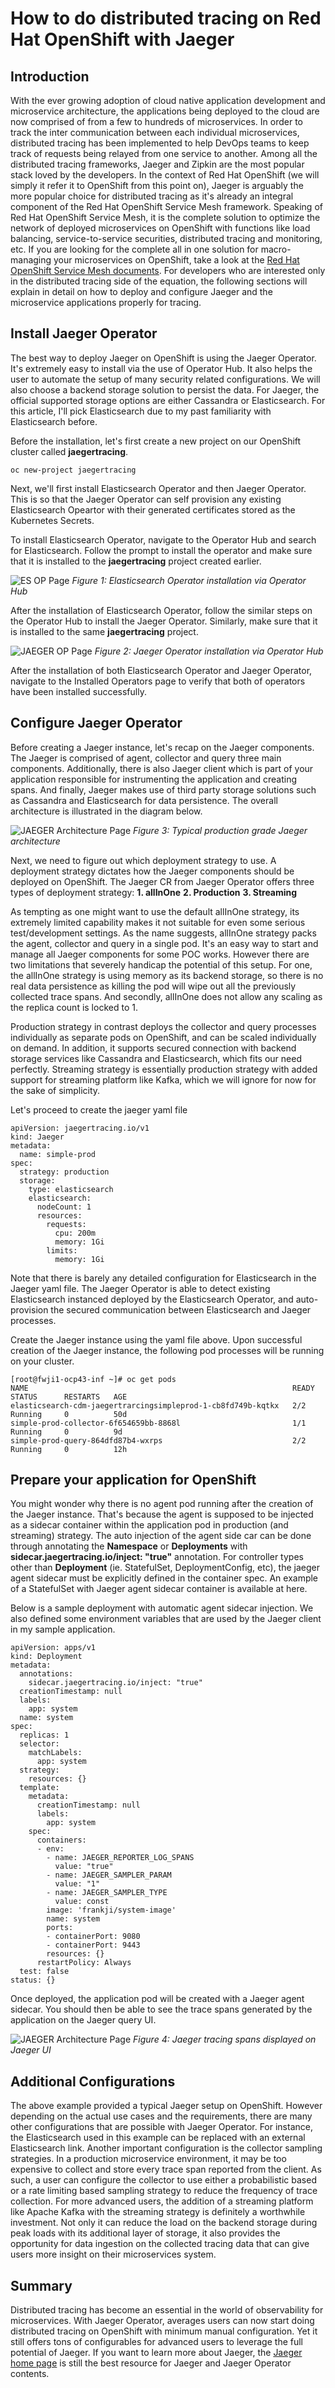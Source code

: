 # How to do distributed tracing on Red Hat OpenShift with Jaeger

## Introduction

With the ever growing adoption of cloud native application development and microservice architecture, the applications being deployed to the cloud are now comprised of from a few to hundreds of microservices. In order to track the inter communication between each individual microservices, distributed tracing has been implemented to help DevOps teams to keep track of requests being relayed from one service to another. Among all the distributed tracing frameworks, Jaeger and Zipkin are the most popular stack loved by the developers. In the context of Red Hat OpenShift (we will simply it refer it to OpenShift from this point on), Jaeger is arguably the more popular choice for distributed tracing as it's already an integral component of the Red Hat OpenShift Service Mesh framework. Speaking of Red Hat OpenShift Service Mesh, it is the complete solution to optimize the network of deployed microservices on OpenShift with functions like load balancing, service-to-service securities, distributed tracing and monitoring, etc. If you are looking for the complete all in one solution for macro-managing your microservices on OpenShift, take a look at the [Red Hat OpenShift Service Mesh documents](https://docs.openshift.com/container-platform/4.4/service_mesh/service_mesh_arch/understanding-ossm.html). For developers who are interested only in the distributed tracing side of the equation, the following sections will explain in detail on how to deploy and configure Jaeger and the microservice applications properly for tracing.

## Install Jaeger Operator

The best way to deploy Jaeger on OpenShift is using the Jaeger Operator. It's extremely easy to install via the use of Operator Hub. It also helps the user to automate the setup of many security related configurations. We will also choose a backend storage solution to persist the data. For Jaeger, the official supported storage options are either Cassandra or Elasticsearch. For this article, I'll pick Elasticsearch due to my past familiarity with Elasticsearch before.

Before the installation, let's first create a new project on our OpenShift cluster called **jaegertracing**.
```
oc new-project jaegertracing
```

Next, we'll first install Elasticsearch Operator and then Jaeger Operator. This is so that the Jaeger Operator can self provision any existing Elasticsearch Opeartor with their generated certificates stored as the Kubernetes Secrets.

To install Elasticsearch Operator, navigate to the Operator Hub and search for Elasticsearch. Follow the prompt to install the operator and make sure that it is installed to the **jaegertracing** project created earlier.

![ES OP Page](resources/img/es_operator.png "Elasticsearch Operator")
*Figure 1: Elasticsearch Operator installation via Operator Hub*

After the installation of Elasticsearch Operator, follow the similar steps on the Operator Hub to install the Jaeger Operator. Similarly, make sure that it is installed to the same **jaegertracing** project.

![JAEGER OP Page](resources/img/jaeger_operator.png "Jaeger Operator")
*Figure 2: Jaeger Operator installation via Operator Hub*

After the installation of both Elasticsearch Operator and Jaeger Operator, navigate to the Installed Operators page to verify that both of operators have been installed successfully.

## Configure Jaeger Operator

Before creating a Jaeger instance, let's recap on the Jaeger components. The Jaeger is comprised of agent, collector and query three main components. Additionally, there is also Jaeger client which is part of your application responsible for instrumenting the application and creating spans. And finally, Jaeger makes use of third party storage solutions such as Cassandra and Elasticsearch for data persistence. The overall architecture is illustrated in the diagram below.

![JAEGER Architecture Page](resources/img/architecture-v1.png "Jaeger Architecture")
*Figure 3: Typical production grade Jaeger architecture*

Next, we need to figure out which deployment strategy to use. A deployment strategy dictates how the Jaeger components should be deployed on OpenShift. The Jaeger CR from Jaeger Operator offers three types of deployment strategy:
**1. allInOne**
**2. Production**
**3. Streaming**

As tempting as one might want to use the default allInOne strategy, its extremely limited capability makes it not suitable for even some serious test/development settings. As the name suggests, allInOne strategy packs the agent, collector and query in a single pod. It's an easy way to start and manage all Jaeger components for some POC works. However there are two limitations that severely handicap the potential of this setup. For one, the allInOne strategy is using memory as its backend storage, so there is no real data persistence as killing the pod will wipe out all the previously collected trace spans. And secondly, allInOne does not allow any scaling as the replica count is locked to 1.

Production strategy in contrast deploys the collector and query processes individually as separate pods on OpenShift, and can be scaled individually on demand. In addition, it supports secured connection with backend storage services like Cassandra and Elasticsearch, which fits our need perfectly. Streaming strategy is essentially production strategy with added support for streaming platform like Kafka, which we will ignore for now for the sake of simplicity.

Let's proceed to create the jaeger yaml file

```
apiVersion: jaegertracing.io/v1
kind: Jaeger
metadata:
  name: simple-prod
spec:
  strategy: production
  storage:
    type: elasticsearch
    elasticsearch:
      nodeCount: 1
      resources:
        requests:
          cpu: 200m
          memory: 1Gi
        limits:
          memory: 1Gi
```

Note that there is barely any detailed configuration for Elasticsearch in the Jaeger yaml file. The Jaeger Operator is able to detect existing Elasticsearch instanced deployed by the Elasticsearch Operator, and auto-provision the secured communication between Elasticsearch and Jaeger processes.

Create the Jaeger instance using the yaml file above. Upon successful creation of the Jaeger instance, the following pod processes will be running on your cluster.

```
[root@fwji1-ocp43-inf ~]# oc get pods
NAME                                                           READY   STATUS      RESTARTS   AGE
elasticsearch-cdm-jaegertrarcingsimpleprod-1-cb8fd749b-kqtkx   2/2     Running     0          50d
simple-prod-collector-6f654659bb-8868l                         1/1     Running     0          9d
simple-prod-query-864dfd87b4-wxrps                             2/2     Running     0          12h
```

## Prepare your application for OpenShift

You might wonder why there is no agent pod running after the creation of the Jaeger instance. That's because the agent is supposed to be injected as a sidecar container within the application pod in production (and streaming) strategy. The auto injection of the agent side car can be done through annotating the **Namespace** or **Deployments** with **sidecar.jaegertracing.io/inject: "true"** annotation. For controller types other than **Deployment** (ie. StatefulSet, DeploymentConfig, etc), the jaeger agent sidecar must be explicitly defined in the container spec. An example of a StatefulSet with Jaeger agent sidecar container is available at here.

Below is a sample deployment with automatic agent sidecar injection. We also defined some environment variables that are used by the Jaeger client in my sample application.

```
apiVersion: apps/v1
kind: Deployment
metadata:
  annotations:
    sidecar.jaegertracing.io/inject: "true"
  creationTimestamp: null
  labels:
    app: system
  name: system
spec:
  replicas: 1
  selector:
    matchLabels:
      app: system
  strategy:
    resources: {}
  template:
    metadata:
      creationTimestamp: null
      labels:
        app: system
    spec:
      containers:
      - env:
        - name: JAEGER_REPORTER_LOG_SPANS
          value: "true"
        - name: JAEGER_SAMPLER_PARAM
          value: "1"
        - name: JAEGER_SAMPLER_TYPE
          value: const
        image: 'frankji/system-image'
        name: system
        ports:
        - containerPort: 9080
        - containerPort: 9443
        resources: {}
      restartPolicy: Always
  test: false
status: {}
```
Once deployed, the application pod will be created with a Jaeger agent sidecar. You should then be able to see the trace spans generated by the application on the Jaeger query UI.

![JAEGER Architecture Page](resources/img/jaeger-ui.png "Jaeger Query UI")
*Figure 4: Jaeger tracing spans displayed on Jaeger UI*

## Additional Configurations

The above example provided a typical Jaeger setup on OpenShift. However depending on the actual use cases and the requirements, there are many other configurations that are possible with Jaeger Operator. For instance, the Elasticsearch used in this example can be replaced with an external Elasticsearch link. Another important configuration is the collector sampling strategies. In a production microservice environment, it may be too expensive to collect and store every trace span reported from the client. As such, a user can configure the collector to use either a probabilistic based or a rate limiting based sampling strategy to reduce the frequency of trace collection. For more advanced users, the addition of a streaming platform like Apache Kafka with the streaming strategy is definitely a worthwhile investment. Not only it can reduce the load on the backend storage during peak loads with its additional layer of storage, it also provides the opportunity for data ingestion on the collected tracing data that can give users more insight on their microservices system.

## Summary

Distributed tracing has become an essential in the world of observability for microservices. With Jaeger Operator, averages users can now start doing distributed tracing on OpenShift with minimum manual configuration. Yet it still offers tons of configurables for advanced users to leverage the full potential of Jaeger. If you want to learn more about Jaeger, the [Jaeger home page](https://www.jaegertracing.io) is still the best resource for Jaeger and Jaeger Operator contents.
